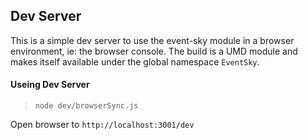 ## Dev Server

This is a simple dev server to use the event-sky module in a browser
environment, ie: the browser console. The build is a UMD module and
makes itself available under the global namespace `EventSky`.

#### Useing Dev Server

> `node dev/browserSync.js`

Open browser to `http://localhost:3001/dev`
